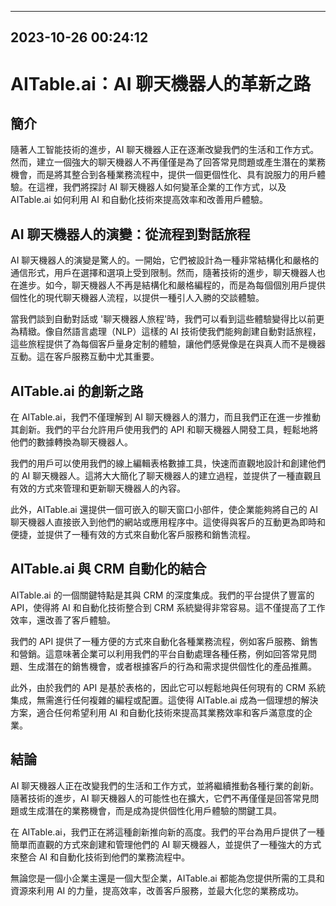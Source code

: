 

---------------------------------------------
2023-10-26 00:24:12
---------------------------------------------

# AITable.ai：AI 聊天機器人的革新之路

## 簡介

隨著人工智能技術的進步，AI 聊天機器人正在逐漸改變我們的生活和工作方式。然而，建立一個強大的聊天機器人不再僅僅是為了回答常見問題或產生潛在的業務機會，而是將其整合到各種業務流程中，提供一個更個性化、具有說服力的用戶體驗。在這裡，我們將探討 AI 聊天機器人如何變革企業的工作方式，以及 AITable.ai 如何利用 AI 和自動化技術來提高效率和改善用戶體驗。

## AI 聊天機器人的演變：從流程到對話旅程

AI 聊天機器人的演變是驚人的。一開始，它們被設計為一種非常結構化和嚴格的通信形式，用戶在選擇和選項上受到限制。然而，隨著技術的進步，聊天機器人也在進步。如今，聊天機器人不再是結構化和嚴格編程的，而是為每個個別用戶提供個性化的現代聊天機器人流程，以提供一種引人入勝的交談體驗。

當我們談到自動對話或 '聊天機器人旅程'時，我們可以看到這些體驗變得比以前更為精緻。像自然語言處理（NLP）這樣的 AI 技術使我們能夠創建自動對話旅程，這些旅程提供了為每個客戶量身定制的體驗，讓他們感覺像是在與真人而不是機器互動。這在客戶服務互動中尤其重要。

## AITable.ai 的創新之路

在 AITable.ai，我們不僅理解到 AI 聊天機器人的潛力，而且我們正在進一步推動其創新。我們的平台允許用戶使用我們的 API 和聊天機器人開發工具，輕鬆地將他們的數據轉換為聊天機器人。

我們的用戶可以使用我們的線上編輯表格數據工具，快速而直觀地設計和創建他們的 AI 聊天機器人。這將大大簡化了聊天機器人的建立過程，並提供了一種直觀且有效的方式來管理和更新聊天機器人的內容。

此外，AITable.ai 還提供一個可嵌入的聊天窗口小部件，使企業能夠將自己的 AI 聊天機器人直接嵌入到他們的網站或應用程序中。這使得與客戶的互動更為即時和便捷，並提供了一種有效的方式來自動化客戶服務和銷售流程。

## AITable.ai 與 CRM 自動化的結合

AITable.ai 的一個關鍵特點是其與 CRM 的深度集成。我們的平台提供了豐富的 API，使得將 AI 和自動化技術整合到 CRM 系統變得非常容易。這不僅提高了工作效率，還改善了客戶體驗。

我們的 API 提供了一種方便的方式來自動化各種業務流程，例如客戶服務、銷售和營銷。這意味著企業可以利用我們的平台自動處理各種任務，例如回答常見問題、生成潛在的銷售機會，或者根據客戶的行為和需求提供個性化的產品推薦。

此外，由於我們的 API 是基於表格的，因此它可以輕鬆地與任何現有的 CRM 系統集成，無需進行任何複雜的編程或配置。這使得 AITable.ai 成為一個理想的解決方案，適合任何希望利用 AI 和自動化技術來提高其業務效率和客戶滿意度的企業。

## 結論

AI 聊天機器人正在改變我們的生活和工作方式，並將繼續推動各種行業的創新。隨著技術的進步，AI 聊天機器人的可能性也在擴大，它們不再僅僅是回答常見問題或生成潛在的業務機會，而是成為提供個性化用戶體驗的關鍵工具。

在 AITable.ai，我們正在將這種創新推向新的高度。我們的平台為用戶提供了一種簡單而直觀的方式來創建和管理他們的 AI 聊天機器人，並提供了一種強大的方式來整合 AI 和自動化技術到他們的業務流程中。

無論您是一個小企業主還是一個大型企業，AITable.ai 都能為您提供所需的工具和資源來利用 AI 的力量，提高效率，改善客戶服務，並最大化您的業務成功。
